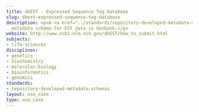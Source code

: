 ```yaml
---
title: dbEST - Expressed Sequence Tag Database
slug: dbest-expressed-sequence-tag-database
description: <p>A <a href="../standards/repository-developed-metadata-schemas.html">repository-developed</a>
  metadata schema for EST data in Genbank.</p>
website: http://www.ncbi.nlm.nih.gov/dbEST/how_to_submit.html
subjects:
- life-sciences
disciplines:
- genetics
- biochemistry
- molecular-biology
- bioinformatics
- genomics
standards:
- repository-developed-metadata-schemas
layout: use_case
type: use_case
---
```


